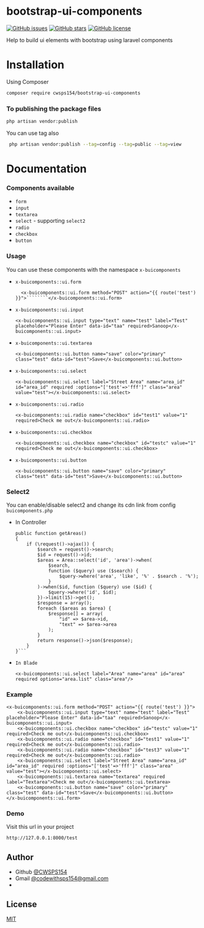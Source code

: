 # bootstrap-ui-components
<a href="https://github.com/CWSPS154/bootstrap-ui-components/issues"><img alt="GitHub issues" src="https://img.shields.io/github/issues/CWSPS154/bootstrap-ui-components"></a>
<a href="https://github.com/CWSPS154/bootstrap-ui-components/stargazers"><img alt="GitHub stars" src="https://img.shields.io/github/stars/CWSPS154/bootstrap-ui-components"></a>
<a href="https://github.com/CWSPS154/bootstrap-ui-components"><img alt="GitHub license" src="https://img.shields.io/github/license/CWSPS154/bootstrap-ui-components"></a>

 Help to build ui elements with bootstrap using laravel components
# Installation
Using Composer
```bash
composer require cwsps154/bootstrap-ui-components
```
### To publishing the package files
```bash
php artisan vendor:publish
```
You can use tag also
```bash
 php artisan vendor:publish --tag=config --tag=public --tag=view
```
# Documentation
### Components available 
- `form`
- `input`
- `textarea`
- `select` - supporting `select2`
- `radio`
- `checkbox`
- `button`
### Usage
You can use these components with the namespace `x-buicomponents`
- `x-buicomponents::ui.form`

        <x-buicomponents::ui.form method="POST" action="{{ route('test') }}">````````</x-buicomponents::ui.form>
- `x-buicomponents::ui.input`
  
      <x-buicomponents::ui.input type="text" name="test" label="Test" placeholder="Please Enter" data-id="taa" required>Sanoop</x-buicomponents::ui.input>
- `x-buicomponents::ui.textarea`

      <x-buicomponents::ui.button name="save" color="primary" class="test" data-id="test">Save</x-buicomponents::ui.button>
- `x-buicomponents::ui.select`

      <x-buicomponents::ui.select label="Street Area" name="area_id" id="area_id" required :options="['test'=>'fff']" class="area" value="test"></x-buicomponents::ui.select>
- `x-buicomponents::ui.radio`

      <x-buicomponents::ui.radio name="checkbox" id="test1" value="1" required>Check me out</x-buicomponents::ui.radio>
- `x-buicomponents::ui.checkbox`
    
      <x-buicomponents::ui.checkbox name="checkbox" id="testc" value="1" required>Check me out</x-buicomponents::ui.checkbox>
- `x-buicomponents::ui.button`

      <x-buicomponents::ui.button name="save" color="primary" class="test" data-id="test">Save</x-buicomponents::ui.button>

### Select2
You can enable/disable select2 and change its cdn link from config `buicomponents.php`
- In Controller
    ```    
  public function getAreas()
    {
        if (\request()->ajax()) {
            $search = request()->search;
            $id = request()->id;
            $areas = Area::select('id', 'area')->when(
                $search,
                function ($query) use ($search) {
                    $query->where('area', 'like', '%' . $search . '%');
                }
            )->when($id, function ($query) use ($id) {
                $query->where('id', $id);
            })->limit(15)->get();
            $response = array();
            foreach ($areas as $area) {
                $response[] = array(
                    "id" => $area->id,
                    "text" => $area->area
                );
            }
            return response()->json($response);
        }
    }```
- `In Blade`

      <x-buicomponents::ui.select label="Area" name="area" id="area" required options="area.list" class="area"/>

### Example
    <x-buicomponents::ui.form method="POST" action="{{ route('test') }}">
        <x-buicomponents::ui.input type="text" name="test" label="Test" placeholder="Please Enter" data-id="taa" required>Sanoop</x-buicomponents::ui.input>
        <x-buicomponents::ui.checkbox name="checkbox" id="testc" value="1" required>Check me out</x-buicomponents::ui.checkbox>
        <x-buicomponents::ui.radio name="checkbox" id="test1" value="1" required>Check me out</x-buicomponents::ui.radio>
        <x-buicomponents::ui.radio name="checkbox" id="test3" value="1" required>Check me out</x-buicomponents::ui.radio>
        <x-buicomponents::ui.select label="Street Area" name="area_id" id="area_id" required :options="['test'=>'fff']" class="area" value="test"></x-buicomponents::ui.select>
        <x-buicomponents::ui.textarea name="textarea" required label="Textarea">Check me out</x-buicomponents::ui.textarea>
        <x-buicomponents::ui.button name="save" color="primary" class="test" data-id="test">Save</x-buicomponents::ui.button>
    </x-buicomponents::ui.form>
### Demo
Visit this url in your project
```bash
http://127.0.0.1:8000/test
```

## Author

- Github [@CWSPS154](https://www.github.com/CWSPS154)
- Gmail [@codewithsps154@gmail.com](mailto:codewithsps154@gmail.com)
- 
## License

[MIT](https://choosealicense.com/licenses/mit/)
